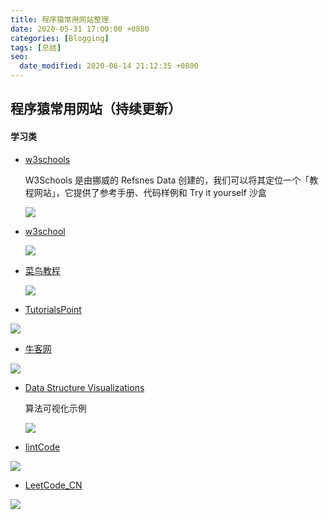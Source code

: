 ```yaml
---
title: 程序猿常用网站整理
date: 2020-05-31 17:00:00 +0800
categories: [Blogging]
tags: [总结]
seo:
  date_modified: 2020-06-14 21:12:35 +0800
---
```

##  程序猿常用网站（持续更新）



#### 学习类



- [w3schools](https://www.w3schools.com/default.asp)

  W3Schools 是由挪威的 Refsnes Data 创建的，我们可以将其定位一个「教程网站」，它提供了参考手册、代码样例和 Try it yourself 沙盒

  ![](https://i.loli.net/2020/05/31/GrwoVElbdfP1B47.png)

- [w3school](https://www.w3school.com.cn/index.html)

  ![](https://i.loli.net/2020/05/31/Q61rHUb9oP5B7GK.png)



- [菜鸟教程](https://www.runoob.com/sql/sql-tutorial.html)

  ![](https://i.loli.net/2020/05/31/BLlOqdoVrRxfvZh.png)



- [TutorialsPoint](https://www.tutorialspoint.com/)

![](https://i.loli.net/2020/06/01/uJtC2Pc8eoIQAy7.png)

- [牛客网](https://www.nowcoder.com/)

![](https://i.loli.net/2020/06/01/bkG2NVTCtqjhwMY.png)

- [Data Structure Visualizations](https://www.cs.usfca.edu/~galles/visualization/Algorithms.html)

  算法可视化示例

  ![](https://i.loli.net/2020/06/01/Lz3fFTc7saMor4B.png)

  


- [IintCode](https://www.lintcode.com/)

![](https://i.loli.net/2020/06/14/NrLYEvneGidTRBP.png)



- [LeetCode_CN](https://leetcode-cn.com)

![](https://i.loli.net/2020/06/14/FY4f1uRbyXCPjTr.png)



